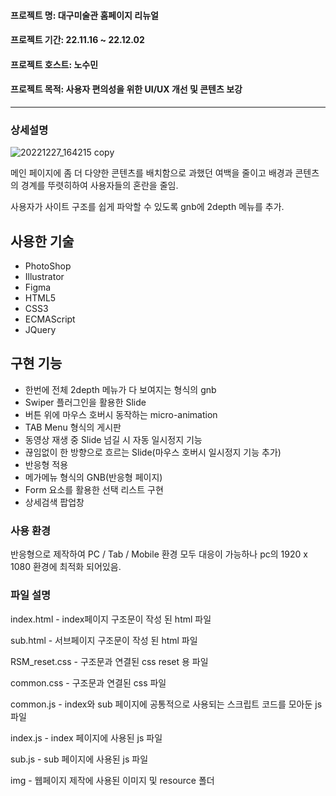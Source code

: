 #### 프로젝트 명: 대구미술관 홈페이지 리뉴얼
#### 프로젝트 기간: 22.11.16 ~ 22.12.02
#### 프로젝트 호스트: 노수민
#### 프로젝트 목적: 사용자 편의성을 위한 UI/UX 개선 및 콘텐츠 보강
------------
### 상세설명
![20221227_164215 copy](https://user-images.githubusercontent.com/117888227/209630491-a342c193-8f4c-4392-a872-fa045190ad2c.png)

메인 페이지에 좀 더 다양한 콘텐츠를 배치함으로 과했던 여백을 줄이고 배경과 콘텐츠의 경계를 뚜렷히하여 사용자들의 혼란을 줄임.

사용자가 사이트 구조를 쉽게 파악할 수 있도록 gnb에 2depth 메뉴를 추가.

## 사용한 기술
+ PhotoShop
+ Illustrator
+ Figma
+ HTML5
+ CSS3
+ ECMAScript
+ JQuery

## 구현 기능
+ 한번에 전체 2depth 메뉴가 다 보여지는 형식의 gnb
+ Swiper 플러그인을 활용한 Slide
+ 버튼 위에 마우스 호버시 동작하는 micro-animation
+ TAB Menu 형식의 게시판
+ 동영상 재생 중 Slide 넘길 시 자동 일시정지 기능
+ 끊임없이 한 방향으로 흐르는 Slide(마우스 호버시 일시정지 기능 추가)
+ 반응형 적용
+ 메가메뉴 형식의 GNB(반응형 페이지)
+ Form 요소를 활용한 선택 리스트 구현
+ 상세검색 팝업창

### 사용 환경
반응형으로 제작하여 PC / Tab / Mobile 환경 모두 대응이 가능하나 pc의 1920 x 1080 환경에 최적화 되어있음.

### 파일 설명
index.html - index페이지 구조문이 작성 된 html 파일

sub.html - 서브페이지 구조문이 작성 된 html 파일

RSM_reset.css - 구조문과 연결된 css reset 용 파일

common.css - 구조문과 연결된 css 파일

common.js - index와 sub 페이지에 공통적으로 사용되는 스크립트 코드를 모아둔 js 파일

index.js - index 페이지에 사용된 js 파일

sub.js - sub 페이지에 사용된 js 파일

img - 웹페이지 제작에 사용된 이미지 및 resource 폴더
